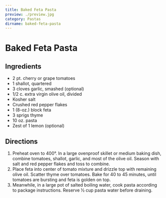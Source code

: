 ```yaml
---
title: Baked Feta Pasta
preview: ./preview.jpg
category: Pastas
dirname: baked-feta-pasta
---
```


# Baked Feta Pasta

## Ingredients

- 2 pt. cherry or grape tomatoes
- 1 shallot, quartered
- 3 cloves garlic, smashed (optional)
- 1/2 c. extra virgin olive oil, divided
- Kosher salt
- Crushed red pepper flakes
- 1 (8-oz.) block feta
- 3 sprigs thyme 
- 10 oz. pasta
- Zest of 1 lemon (optional)

## Directions

1. Preheat oven to 400°. In a large ovenproof skillet or medium baking dish, combine tomatoes, shallot, garlic, and most of the olive oil. Season with salt and red pepper flakes and toss to combine. 
2. Place feta into center of tomato mixture and drizzle top with remaining olive oil. Scatter thyme over tomatoes. Bake for 40 to 45 minutes, until tomatoes are bursting and feta is golden on top. 
3. Meanwhile, in a large pot of salted boiling water, cook pasta according to package instructions. Reserve ½ cup pasta water before draining.